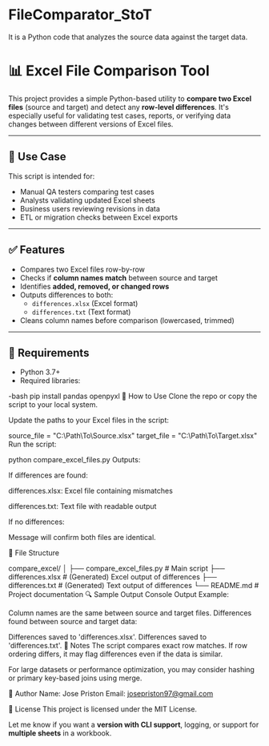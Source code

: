 # FileComparator_StoT
It is a Python code that analyzes the source data against the target data.


# 📊 Excel File Comparison Tool

This project provides a simple Python-based utility to **compare two Excel files** (source and target) and detect any **row-level differences**. It's especially useful for validating test cases, reports, or verifying data changes between different versions of Excel files.

---

## 🧠 Use Case

This script is intended for:

- Manual QA testers comparing test cases
- Analysts validating updated Excel sheets
- Business users reviewing revisions in data
- ETL or migration checks between Excel exports

---

## ✅ Features

- Compares two Excel files row-by-row
- Checks if **column names match** between source and target
- Identifies **added, removed, or changed rows**
- Outputs differences to both:
  - `differences.xlsx` (Excel format)
  - `differences.txt` (Text format)
- Cleans column names before comparison (lowercased, trimmed)

---

## 🧾 Requirements

- Python 3.7+
- Required libraries:

-bash
pip install pandas openpyxl
🚀 How to Use
Clone the repo or copy the script to your local system.

Update the paths to your Excel files in the script:

source_file = "C:\\Path\\To\\Source.xlsx"
target_file = "C:\\Path\\To\\Target.xlsx"
Run the script:

python compare_excel_files.py
Outputs:

If differences are found:

differences.xlsx: Excel file containing mismatches

differences.txt: Text file with readable output

If no differences:

Message will confirm both files are identical.

📂 File Structure

compare_excel/
│
├── compare_excel_files.py       # Main script
├── differences.xlsx             # (Generated) Excel output of differences
├── differences.txt              # (Generated) Text output of differences
└── README.md                    # Project documentation
🔍 Sample Output
Console Output Example:

Column names are the same between source and target files.
Differences found between source and target data:
<row data shown here>

Differences saved to 'differences.xlsx'.
Differences saved to 'differences.txt'.
🔐 Notes
The script compares exact row matches. If row ordering differs, it may flag differences even if the data is similar.

For large datasets or performance optimization, you may consider hashing or primary key-based joins using merge.

🙌 Author
Name: Jose Priston
Email: josepriston97@gmail.com

📄 License
This project is licensed under the MIT License.


Let me know if you want a **version with CLI support**, logging, or support for **multiple sheets** in a workbook.
